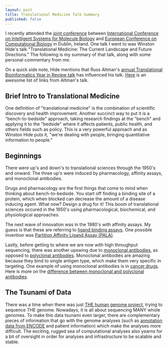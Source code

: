 ```yaml
---
layout: post
title: Translational Medicine Talk Summary
published: false
---
```



I recently attended the [joint conference][ismbeccb2015] between [International
Conference on Intelligent Systems for Molecule Biology][ismb] and [European
Conference on Computational Biology][eccb] in Dublin, Ireland. One talk I went
to was Winston Hide's talk "Translational Medicine: The Current Landscape and
Future Directions." The following is my summary of that talk, along with some
personal commentary from me.

On a quick side note, Hide mentions that Russ Altman's [annual Translational
Bioinformatics Year in Review talk][tbi_year] has influenced his talk.
[Here][tbi_papers] is an awesome list of links from Altman's talk.

[ismbeccb2015]: http://www.iscb.org/ismbeccb2015
[ismb]: https://en.wikipedia.org/wiki/Intelligent_Systems_for_Molecular_Biology
[eccb]: http://eccb.iscb.org/
[tbi_year]: https://rbaltman.wordpress.com/2015/03/26/slides-from-tbi-year-in-review-2015/
[tbi_papers]: http://www.gettinggeneticsdone.com/2014/04/russ-altmans-translational.html

## Brief Intro to Translational Medicine

One definition of "translational medicine" is the combination of scientific
discovery and health improvement. Another succinct way to put it is a
"bench-to-bedside" approach, taking research findings at the "bench" and
applying it to the "bedside" where it affects patients, public health, and
others fields such as policy. This is a very powerful approach and as Winston
Hide puts it, "we're dealing with people, bringing quantitative information to
people."

## Beginnings

There were up's and down's to translational sciences through the 1950's and
onward. The three up's were induced by pharmacology, affinity assays, and
monoclonal antibodies.

Drugs and pharmacology are the first things that come to mind when thinking
about bench-to-bedside. You start off finding a binding site of a protein, which
when blocked can decrease the amount of a disease inducing agent. What now?
Design a drug for it! This boom of translational sciences occured in the 1950's
using pharmacological, biochemical, and physiological approaches. 

The next wave of innovation was in the 1980's with affinity assays. My guess is
that these are referring to [ligand binding assays][lba]. One possible invention
was [Partition Affinity Ligand Assay (PALA)][partial].

Lastly, before getting to where we are now with high throughput sequencing, there 
was another upswing due to [monoclonal antibodies][mono], as opposed to [polyclonal 
antibodies][poly]. Monoclonal antibodies are amazing because they bind to single 
antigen type, which make them very specific in targeting. One example of using 
monoclonal antibodies is in [cancer drugs][cancer_thr]. Here is more on the
[difference between monoclonal and polyclonal antibodies][compare].

[lba]: https://en.wikipedia.org/wiki/Ligand_binding_assay
[partial]: http://goo.gl/nOFN2i
[mono]: https://en.wikipedia.org/wiki/Monoclonal_antibody
[poly]: https://en.wikipedia.org/wiki/Polyclonal_antibodies
[cancer_thr]: http://goo.gl/JjWEZU
[compare]: http://goo.gl/UX5Yif

## The Tsunami of Data

There was a time when there was just [THE human genome project][hgp], trying to 
sequence THE genome. Nowadays, it is all about sequencing MANY whole genomes. 
To make this data tsunami even larger, there are complementary pieces of 
information that go with the genome analyses (such as [annotation data from 
ENCODE][encode] and patient information) which make the analyses more difficult. 
The exciting, rugged sea of computational analyses also yearns for a bit of 
oversight in order for analyses and infrastructure to be scalable and 
stable.

[hgp]: http://www.genome.gov/12011238
[encode]: https://www.encodeproject.org/